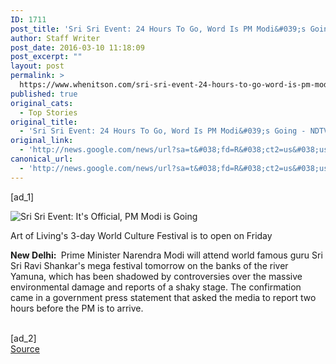```yaml
---
ID: 1711
post_title: 'Sri Sri Event: 24 Hours To Go, Word Is PM Modi&#039;s Going &#8211; NDTV'
author: Staff Writer
post_date: 2016-03-10 11:18:09
post_excerpt: ""
layout: post
permalink: >
  https://www.whenitson.com/sri-sri-event-24-hours-to-go-word-is-pm-modis-going-ndtv/
published: true
original_cats:
  - Top Stories
original_title:
  - 'Sri Sri Event: 24 Hours To Go, Word Is PM Modi&#039;s Going - NDTV'
original_link:
  - 'http://news.google.com/news/url?sa=t&#038;fd=R&#038;ct2=us&#038;usg=AFQjCNHS85lmoxq322O3_WxZopcrVHscpA&#038;clid=c3a7d30bb8a4878e06b80cf16b898331&#038;cid=52779057746716&#038;ei=8FfhVvj-HMmShAGvmL6YDQ&#038;url=http://www.ndtv.com/cheat-sheet/sri-sri-not-satisfied-says-will-appeal-green-court-order-1285651'
canonical_url:
  - 'http://news.google.com/news/url?sa=t&#038;fd=R&#038;ct2=us&#038;usg=AFQjCNHS85lmoxq322O3_WxZopcrVHscpA&#038;clid=c3a7d30bb8a4878e06b80cf16b898331&#038;cid=52779057746716&#038;ei=8FfhVvj-HMmShAGvmL6YDQ&#038;url=http://www.ndtv.com/cheat-sheet/sri-sri-not-satisfied-says-will-appeal-green-court-order-1285651'
---
```

 [ad_1]
<br><div readability="32"><div class="whosaid_top_mainimg_cont"><img title="Sri Sri Event: It's Official, PM Modi is Going" alt="Sri Sri Event: It's Official, PM Modi is Going" id="story_image_main" src="http://www.whenitson.com/wp-content/uploads/2016/03/Sri-Sri-Event-24-Hours-To-Go-Word-Is-PM-Modi039s-Going-NDTV.jpg" /></div><p class="mainimage_caption">Art of Living's 3-day World Culture Festival is to open on Friday</p></div><p><b class="place_cont">New Delhi: </b>                    Prime Minister Narendra Modi will attend world famous guru Sri Sri Ravi Shankar's mega festival tomorrow on the banks of the river Yamuna, which has been shadowed by controversies over the massive environmental damage and reports of a shaky stage. The confirmation came in a government press statement that asked the media to report two hours before the PM is to arrive.                </p>
<br>[ad_2]
<br><a href="http://news.google.com/news/url?sa=t&#038;fd=R&#038;ct2=us&#038;usg=AFQjCNHS85lmoxq322O3_WxZopcrVHscpA&#038;clid=c3a7d30bb8a4878e06b80cf16b898331&#038;cid=52779057746716&#038;ei=8FfhVvj-HMmShAGvmL6YDQ&#038;url=http://www.ndtv.com/cheat-sheet/sri-sri-not-satisfied-says-will-appeal-green-court-order-1285651">Source </a>